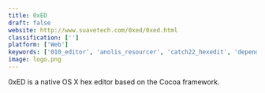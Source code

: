 ```yaml
---
title: 0xED
draft: false 
website: http://www.suavetech.com/0xed/0xed.html
classification: ['']
platform: ['Web']
keywords: ['010_editor', 'anolis_resourcer', 'catch22_hexedit', 'dependency_walker', 'free_hex_editor_neo', 'heraia', 'hex_fiend', 'hexinator', 'hxd', 'madedit', 'mitec_hexedit', 'okteta', 'pe_explorer', 'resource_hacker', 'ultracompare', 'ibored', 'wxhexeditor', 'wxmedit']
image: logo.png
---
```

0xED is a native OS X hex editor based on the Cocoa framework.